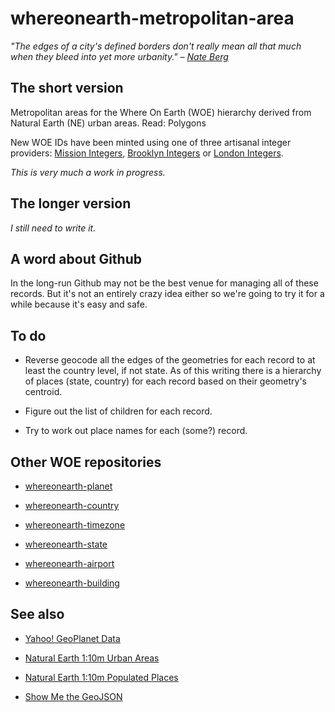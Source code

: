 whereonearth-metropolitan-area
==

_"The edges of a city's defined borders don't really mean all that much when they
bleed into yet more urbanity." – [Nate Berg](http://www.theatlanticcities.com/jobs-and-economy/2012/09/search-uniform-way-define-city/3165/)_ 

The short version
--

Metropolitan areas for the Where On Earth (WOE) hierarchy derived from Natural
Earth (NE) urban areas. Read: Polygons

New WOE IDs have been minted using one of three artisanal integer providers:
[Mission Integers](http://www.missionintegers.com/), [Brooklyn
Integers](http://www.brooklynintegers.com/) or [London
Integers](http://www.londonintegers.com/).

_This is very much a work in progress._

The longer version
--

_I still need to write it._

A word about Github
--

In the long-run Github may not be the best venue for managing all of these
records. But it's not an entirely crazy idea either so we're going to try it for
a while because it's easy and safe.

To do
--

* Reverse geocode all the edges of the geometries for each record to at least
  the country level, if not state. As of this writing there is a hierarchy of
  places (state, country) for each record based on their geometry's centroid.

* Figure out the list of children for each record.

* Try to work out place names for each (some?) record.

Other WOE repositories
--

* [whereonearth-planet](https://github.com/straup/whereonearth-planet)

* [whereonearth-country](https://github.com/straup/whereonearth-country)

* [whereonearth-timezone](https://github.com/straup/whereonearth-timezone)

* [whereonearth-state](https://github.com/straup/whereonearth-state)

* [whereonearth-airport](https://github.com/straup/whereonearth-airport)

* [whereonearth-building](https://github.com/straup/whereonearth-building)

See also
--

* [Yahoo! GeoPlanet Data](http://developer.yahoo.com/geo/geoplanet/data/)

* [Natural Earth 1:10m Urban Areas](http://www.naturalearthdata.com/downloads/10m-cultural-vectors/10m-urban-area/)

* [Natural Earth 1:10m Populated Places](http://www.naturalearthdata.com/downloads/10m-cultural-vectors/10m-populated-places/)

* [Show Me the GeoJSON](http://straup.github.com/showme-the-geojson/)
